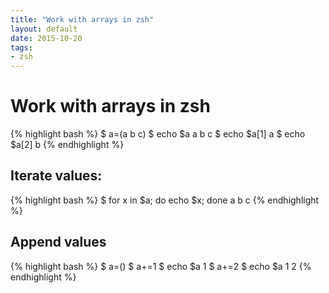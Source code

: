 ```yaml
---
title: "Work with arrays in zsh"
layout: default
date: 2015-10-20
tags:
- zsh
---
```


# Work with arrays in zsh

{% highlight bash %}
$ a=(a b c)
$ echo $a
a b c
$ echo $a[1]
a
$ echo $a[2]
b
{% endhighlight %}

## Iterate values:

{% highlight bash %}
$ for x in $a; do echo $x; done
a
b
c
{% endhighlight %}

## Append values

{% highlight bash %}
$ a=()
$ a+=1
$ echo $a
1
$ a+=2
$ echo $a
1 2
{% endhighlight %}
